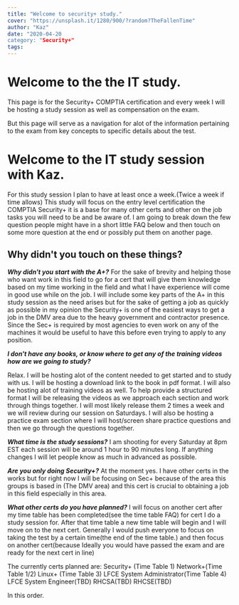 ```yaml
---
title: "Welcome to security+ study."
cover: "https://unsplash.it/1280/900/?random?TheFallenTime"
author: "Kaz"
date: "2020-04-20
category: "Security+"
tags:
---
```

 # Welcome to the the IT study. 

This page is for the Security+ COMPTIA certification and every week I will be hosting a study session as well as compensation on the exam.

But this page will serve as a navigation for alot of the information pertaining to the exam from key concepts to specific details about the test.





# Welcome to the IT study session with Kaz.

For this study session I plan to have at least once a week.(Twice a week if time allows) This study will focus on the entry level certification the COMPTIA Security+ it is a base for many other certs and other on the job tasks you will need to be and be aware of. I am going to break down the few question people might have in a short little FAQ below and then touch on some more question at the end or possibly put them on another page.

## Why didn't you touch on these things?

***Why didn't you start with the A+?***
For the sake of brevity and helping those who want work in this field to go for a cert that will give them knowledge based on my time working in the field and what I have experience will come in good use while on the job. I will include some key parts of the A+ in this study session as the need arises but for the sake of getting a job as quickly as possible in my opinion the Security+ is one of the easiest ways to get a job in the DMV area due to the heavy government and contractor presence. Since the Sec+ is required by most agencies to even work on any of the machines it would be useful to have this before even trying to apply to any position.

***I don't have any books, or know where to get any of the training videos  how are we going to study?***

Relax. I will be hosting alot of the content needed to get started and to study with us. I will be hosting a download link to the book in pdf format. I will also be hosting alot of training videos as well. To help provide a structured format I will be releasing the videos as we approach each section and work through things together. I will most likely release them 2 times a week and we will review during our session on Saturdays. I will also be hosting a practice exam section where I will host/screen share practice questions and then we go through the questions together.

***What time is the study sessions?***
I am shooting for every Saturday at 8pm EST each session will be around 1 hour to 90 minutes long. If anything changes I will let people know as much in advanced as possible.

***Are you only doing Security+?***
At the moment yes. I have other certs in the works but for right now I will be focusing on Sec+ because of the area this groups is based in (The DMV area) and this cert is crucial to obtaining a job in this field especially in this area.

***What other certs do you have planned?***
I will focus on another cert after my time table has been completed(see the time table FAQ) for cert I do a study session for. After that time table a new time table will begin and I will move on to the next cert. Generally I would push everyone to focus on taking the test by a certain time(the end of the time table.) and then focus on another cert(because Ideally you would have passed the exam and are ready for the next cert in line)

The currently certs planned are:
Security+ (Time Table 1)
Network+(Time Table 1/2)
Linux+ (Time Table 3)
LFCE System Administrator(Time Table 4)
LFCE System Engineer(TBD)
RHCSA(TBD)
RHCSE(TBD)

In this order.
